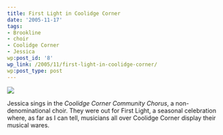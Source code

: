 ```yaml
---
title: First Light in Coolidge Corner
date: '2005-11-17'
tags:
- Brookline
- choir
- Coolidge Corner
- Jessica
wp:post_id: '8'
wp_link: /2005/11/first-light-in-coolidge-corner/
wp:post_type: post
---
```


[ ![](http://static.flickr.com/33/64366077_66cb91b97a_m.jpg) ](http://www.flickr.com/photo_zoom.gne?id=64366077&size=l)

Jessica sings in the _Coolidge Corner Community Chorus_, a non-denominational choir. They were out for First Light, a seasonal celebration where, as far as I can tell, musicians all over Coolidge Corner display their musical wares.
